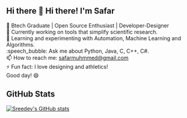 ## Hi there 👋 Hi there! I'm Safar <br />
:rocket: Btech Graduate | Open Source Enthusiast | Developer-Designer<br />
:telescope: Currently working on tools that simplify scientific research.<br />
:seedling: Learning and experimenting with Automation, Machine Learning and Algorithms.<br />
:speech_bubble: Ask me about Python, Java, C, C++, C#.<br />
:mailbox: How to reach me: safarmuhmmed@gmail.com<br />
:zap: Fun fact: I love designing and athletics!<br />
Good day! :smile:<br />
## GitHub Stats
[![Sreedev's GitHub stats](https://github-readme-stats.vercel.app/api?username=safar-byte&show_icons=true&theme=radical)](https://github.com/anuraghazra/github-readme-stats)
